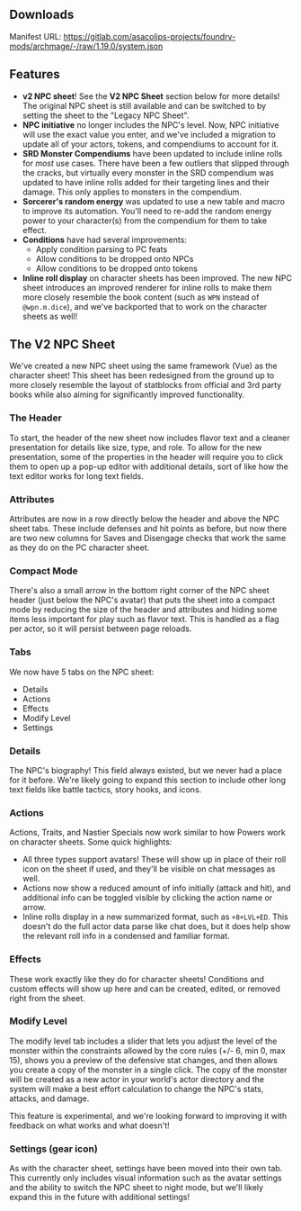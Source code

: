 ## Downloads

Manifest URL: https://gitlab.com/asacolips-projects/foundry-mods/archmage/-/raw/1.19.0/system.json

## Features

- **v2 NPC sheet**! See the **V2 NPC Sheet** section below for more details! The original NPC sheet is still available and can be switched to by setting the sheet to the "Legacy NPC Sheet".
- **NPC initiative** no longer includes the NPC's level. Now, NPC initiative will use the exact value you enter, and we've included a migration to update all of your actors, tokens, and compendiums to account for it.
- **SRD Monster Compendiums** have been updated to include inline rolls for _most_ use cases. There have been a few outliers that slipped through the cracks, but virtually every monster in the SRD compendium was updated to have inline rolls added for their targeting lines and their damage. This only applies to monsters in the compendium.
- **Sorcerer's random energy** was updated to use a new table and macro to improve its automation. You'll need to re-add the random energy power to your character(s) from the compendium for them to take effect.
- **Conditions** have had several improvements:
    - Apply condition parsing to PC feats
    - Allow conditions to be dropped onto NPCs
    - Allow conditions to be dropped onto tokens
- **Inline roll display** on character sheets has been improved. The new NPC sheet introduces an improved renderer for inline rolls to make them more closely resemble the book content (such as `WPN` instead of `@wpn.m.dice`), and we've backported that to work on the character sheets as well!

## The V2 NPC Sheet

We've created a new NPC sheet using the same framework (Vue) as the character sheet! This sheet has been redesigned from the ground up to more closely resemble the layout of statblocks from official and 3rd party books while also aiming for significantly improved functionality.

### The Header

To start, the header of the new sheet now includes flavor text and a cleaner presentation for details like size, type, and role. To allow for the new presentation, some of the properties in the header will require you to click them to open up a pop-up editor with additional details, sort of like how the text editor works for long text fields.

### Attributes

Attributes are now in a row directly below the header and above the NPC sheet tabs. These include defenses and hit points as before, but now there are two new columns for Saves and Disengage checks that work the same as they do on the PC character sheet.

### Compact Mode

There's also a small arrow in the bottom right corner of the NPC sheet header (just below the NPC's avatar) that puts the sheet into a compact mode by reducing the size of the header and attributes and hiding some items less important for play such as flavor text. This is handled as a flag per actor, so it will persist between page reloads.

### Tabs

We now have 5 tabs on the NPC sheet:

- Details
- Actions
- Effects
- Modify Level
- Settings

### Details

The NPC's biography! This field always existed, but we never had a place for it before. We're likely going to expand this section to include other long text fields like battle tactics, story hooks, and icons.

### Actions

Actions, Traits, and Nastier Specials now work similar to how Powers work on character sheets. Some quick highlights:

- All three types support avatars! These will show up in place of their roll icon on the sheet if used, and they'll be visible on chat messages as well.
- Actions now show a reduced amount of info initially (attack and hit), and additional info can be toggled visible by clicking the action name or arrow.
- Inline rolls display in a new summarized format, such as `+8+LVL+ED`. This doesn't do the full actor data parse like chat does, but it does help show the relevant roll info in a condensed and familiar format.

### Effects

These work exactly like they do for character sheets! Conditions and custom effects will show up here and can be created, edited, or removed right from the sheet.

### Modify Level

The modify level tab includes a slider that lets you adjust the level of the monster within the constraints allowed by the core rules (+/- 6, min 0, max 15), shows you a preview of the defensive stat changes, and then allows you create a copy of the monster in a single click. The copy of the monster will be created as a new actor in your world's actor directory and the system will make a best effort calculation to change the NPC's stats, attacks, and damage.

This feature is experimental, and we're looking forward to improving it with feedback on what works and what doesn't!

### Settings (gear icon)

As with the character sheet, settings have been moved into their own tab. This currently only includes visual information such as the avatar settings and the ability to switch the NPC sheet to night mode, but we'll likely expand this in the future with additional settings!